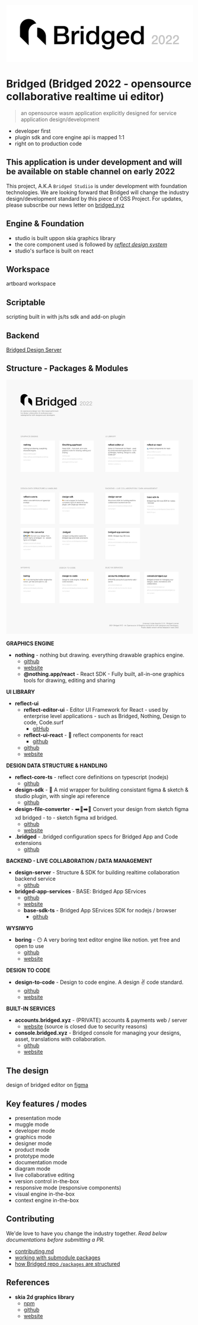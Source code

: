<div style="text-align:center"><img src="./branding/bridged-2020-type-logo.png"/></div>



# Bridged (Bridged 2022 - opensource collaborative realtime ui editor)

> an opensource wasm application explicitly designed for service application design/development

- developer first
- plugin sdk and core engine api is mapped 1:1
- right on to production code

## This application is under development and will be available on stable channel on early 2022

This project, A.K.A `Bridged Studiio` is under development with foundation technologies. We are looking forward that Bridged will change the industry design/development standard by this piece of OSS Project. For updates, please subscribe our news letter on [bridged.xyz](https://bridged.xyz)

## Engine & Foundation

- studio is built uppon skia graphics library
- the core component used is followed by _[reflect design system](https://github.com/bridgedxyz/reflect.bridged.xyz)_
- studio's surface is built on react



## Workspace

artboard workspace

## Scriptable

scripting built in with js/ts sdk and add-on plugin



## Backend

[Bridged Design Server](https://github.com/bridgedxyz/design-server)



## Structure - Packages & Modules

![](./branding/project-maps.png)

**GRAPHICS ENGINE**

- **nothing** - nothing but drawing. everything drawable graphics engine.
  - [github](https://github.com/bridgedxyz/nothing)
  - [website](https://nothing.app/)
  - **@nothing.app/react** - React SDK - Fully built, all-in-one graphics tools for drawing, editing and sharing

**UI LIBRARY**

- **reflect-ui**
  - **reflect-editor-ui** - Editor UI Framework for React - used by enterprise level applications - such as Bridged, Nothing, Design to code, Code.surf
    - [gitHub](https://github.com/bridgedxyz/reflect-editor-ui)
  - **reflect-ui-react** - 🌊 reflect components for react
    - [github](github.com/bridgedxyz/reflect-ui-react)
  - [github](https://github.com/reflect-ui)
  - [website](https://reflect-ui.com)

**DESIGN DATA STRUCTURE & HANDLING**

- **reflect-core-ts** - reflect core definitions on typescript (nodejs)
  - [github](https://github.com/bridgedxyz/reflect-core-ts)
- **design-sdk** - 🎨 A mid wrapper for building consistant figma & sketch & studio plugin, with single api reference
  - [github](github.com/bridgedxyz/design-sdk)
- **design-file-converter** - ➡️🎨➡️🎨 Convert your design from sketch figma xd bridged - to - sketch figma xd bridged.
  - [github](https://github.com/bridgedxyz/design-file-converter)
  - [website](https://bridged.xyz/convert-design)
- **.bridged** - .bridged configuration specs for Bridged App and Code extensions
  - [github](https://github.com/bridgedxyz/.bridged)

**BACKEND - LIVE COLLABORATION / DATA MANAGEMENT**

- **design-server** - Structure & SDK for building realtime collaboration backend service
  - [github](https://github.com/bridgedxyz/design-server)
- **bridged-app-services** - BASE: Bridged App SErvices
  - [github](https://github.com/bridgedxyz/bridged-app-services)
  - [website](https://bridged.cc)
  - **base-sdk-ts** - Bridged App SErvices SDK for nodejs / browser
    - [github](https://github.com/bridgedxyz/base-sdk-ts)

**WYSIWYG**

* **boring** - 😶 A very boring text editor engine like notion. yet free and open to use
  * [github](https://github.com/bridgedxyz/boring)
  * [website](https://boring.so/)

**DESIGN TO CODE**

- **design-to-code** - Design to code engine. A design ✌️ code standard.
  - [github](https://github.com/bridgedxyz/design-to-code/)
  - [website](https://designto.codes/)

**BUILT-IN SERVICES**

* **accounts.bridged.xyz** - (PRIVATE) accounts & payments web / server
  * [website](https://accounts.bridged.xyz) (source is closed due to security reasons)
* **console.bridged.xyz** - Bridged console for managing your designs, asset, translations with collaboration.
  * [github](https://github.com/bridgedxyz/console.bridged.xyz)
  * [website](https://console.bridged.xyz)



## The design

design of bridged editor on [figma](https://www.figma.com/file/Y0Gh77AqBoHH7dG1GtK3xF/bridged?node-id=0%3A1)



## Key features / modes

- presentation mode
- muggle mode
- developer mode
- graphics mode
- designer mode
- product mode
- prototype mode
- documentation mode
- diagram mode
- live collaborative editing
- version control in-the-box
- responsive mode (responsive components)
- visual engine in-the-box
- context engine in-the-box

## Contributing

We'de love to have you change the industry together. _Read below documentations before submitting a PR._

- [contributing.md](./CONTRIBUTING.md)
- [working with submodule packages](https://github.com/bridgedxyz/.github/blob/main/contributing/working-with-submodules.md)
- [how Bridged repo `/packages` are structured](./packages)

## References

- **skia 2d graphics library**
  - [npm](https://www.npmjs.com/package/canvaskit-wasm)
  - [github](https://github.com/google/skia/tree/master/modules/canvaskit)
  - [website](https://skia.org/user/modules/canvaskit)
